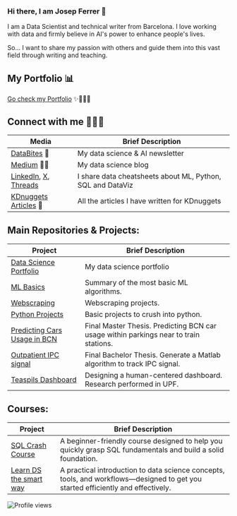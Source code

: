 ### Hi there, I am Josep Ferrer 👋

I am a Data Scientist and technical writer from Barcelona. I love working with data and firmly believe in AI's power to enhance people's lives. 

So... I want to share my passion with others and guide them into this vast field through writing and teaching. 

## **My Portfolio** 📊

[Go check my Portfolio](https://github.com/rfeers/data-science-portfolio) ✨👨🏻‍💻


## **Connect with me** 🙋🏻‍♂️

| Media                | Brief Description                                              |
|----------------------|------------------------------------------------------|
| [DataBites](https://rfeers.substack.com/) 💌     | My data science & AI newsletter                      |
| [Medium](https://medium.com/@rfeers) ✍🏻        | My data science blog |
| [LinkedIn](https://www.linkedin.com/in/josep-ferrer-sanchez/), [X](https://twitter.com/rfeers),  [Threads ](https://www.threads.net/@rfeers)      | I share data cheatsheets about ML, Python, SQL and DataViz|
| [KDnuggets Articles](https://www.kdnuggets.com/author/josep-ferrer) 📝 |All the articles I have written for KDnuggets |

## Main Repositories & Projects:

| Project                | Brief Description                                              |
|----------------------|------------------------------------------------------|
| [Data Science Portfolio](https://github.com/rfeers/data-science-portfolio)     | My data science portfolio |
| [ML Basics](https://github.com/rfeers/ML-Basics)    | Summary of the most basic ML algorithms. |
| [Webscraping](https://github.com/rfeers/webscraping)    | Webscraping projects.  |
| [Python Projects](https://github.com/rfeers/python-projects)    | Basic projects to crush into python.  |
| [Predicting Cars Usage in BCN](https://github.com/rfeers/PredictingCarparksUsageBCN)    | Final Master Thesis. Predicting BCN car usage within parkings near to train stations.    |
| [Outpatient IPC signal](https://github.com/rfeers/Outpatient_IPGSignal_Monitoring)    | Final Bachelor Thesis. Generate a Matlab algorithm to track IPC signal.  |
| [Teaspils Dashboard](https://github.com/rfeers/PredictingCarparksUsageBCN)    | Designing a human-centered dashboard. Research performed in UPF.  |

## Courses:

| Project                | Brief Description                                              |
|----------------------|------------------------------------------------------|
| [SQL Crash Course](https://github.com/CornelliusYW/SQL-Crash-Course)     | A beginner-friendly course designed to help you quickly grasp SQL fundamentals and build a solid foundation. |
| [Learn DS the smart way ](https://www.learndatascience.ai/spaces/10362739/content)     | A practical introduction to data science concepts, tools, and workflows—designed to get you started efficiently and effectively. |


![Profile views](https://komarev.com/ghpvc/?username=rfeers&label=Profile%20views&color=blue&style=flat-square)
